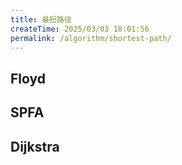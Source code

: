 ```yaml
---
title: 最短路径
createTime: 2025/03/03 18:01:56
permalink: /algorithm/shortest-path/
---
```


## Floyd

## SPFA

## Dijkstra


